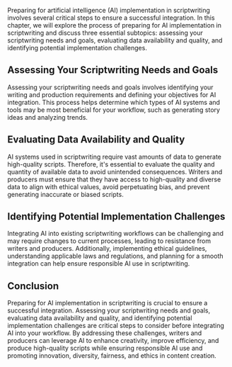 

Preparing for artificial intelligence (AI) implementation in scriptwriting involves several critical steps to ensure a successful integration. In this chapter, we will explore the process of preparing for AI implementation in scriptwriting and discuss three essential subtopics: assessing your scriptwriting needs and goals, evaluating data availability and quality, and identifying potential implementation challenges.

Assessing Your Scriptwriting Needs and Goals
--------------------------------------------

Assessing your scriptwriting needs and goals involves identifying your writing and production requirements and defining your objectives for AI integration. This process helps determine which types of AI systems and tools may be most beneficial for your workflow, such as generating story ideas and analyzing trends.

Evaluating Data Availability and Quality
----------------------------------------

AI systems used in scriptwriting require vast amounts of data to generate high-quality scripts. Therefore, it's essential to evaluate the quality and quantity of available data to avoid unintended consequences. Writers and producers must ensure that they have access to high-quality and diverse data to align with ethical values, avoid perpetuating bias, and prevent generating inaccurate or biased scripts.

Identifying Potential Implementation Challenges
-----------------------------------------------

Integrating AI into existing scriptwriting workflows can be challenging and may require changes to current processes, leading to resistance from writers and producers. Additionally, implementing ethical guidelines, understanding applicable laws and regulations, and planning for a smooth integration can help ensure responsible AI use in scriptwriting.

Conclusion
----------

Preparing for AI implementation in scriptwriting is crucial to ensure a successful integration. Assessing your scriptwriting needs and goals, evaluating data availability and quality, and identifying potential implementation challenges are critical steps to consider before integrating AI into your workflow. By addressing these challenges, writers and producers can leverage AI to enhance creativity, improve efficiency, and produce high-quality scripts while ensuring responsible AI use and promoting innovation, diversity, fairness, and ethics in content creation.
